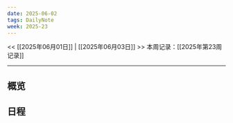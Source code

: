 ```yaml
---
date: 2025-06-02
tags: DailyNote
week: 2025-23
---
```

<< [[2025年06月01日]] | [[2025年06月03日]] >>
本周记录：[[2025年第23周记录]]

-----
## 概览


## 日程

